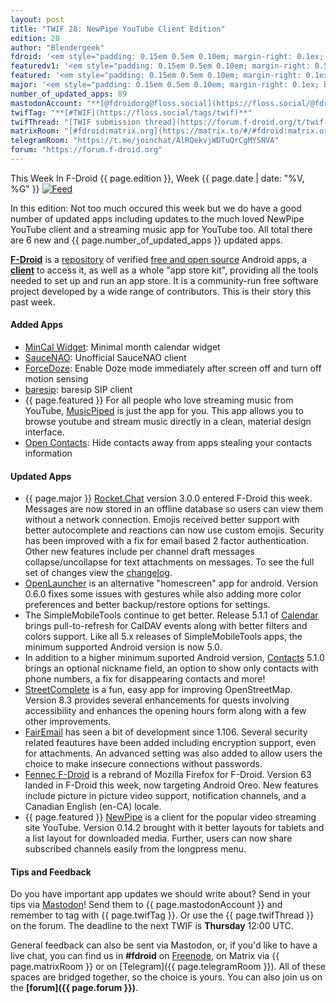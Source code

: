 ```yaml
---
layout: post
title: "TWIF 28: NewPipe YouTube Client Edition"
edition: 28
author: "Blendergeek"
fdroid: '<em style="padding: 0.15em 0.5em 0.10em; margin-right: 0.1ex; border-style: solid; border-width: medium; border-radius: 1em; color: #0d47a1; font-style: normal; font-weight: bold;">F-Droid</em>'
featuredv1: '<em style="padding: 0.15em 0.5em 0.10em; margin-right: 0.5ex; box-shadow: 0.1em 0.05em 0.1em rgba(0, 0, 0, 0.3); border-radius: 1em; color: black; background: linear-gradient(orange, yellow);">Featured</em>'
featured: '<em style="padding: 0.15em 0.5em 0.10em; margin-right: 0.1ex; border-style: solid; border-width: medium; border-radius: 1em; color: orange; font-style: normal; font-weight: bold;">Featured</em>'
major: '<em style="padding: 0.15em 0.5em 0.10em; margin-right: 0.1ex; border-style: solid; border-width: medium; border-radius: 1em; color: #8ab000; font-style: normal; font-weight: bold;">Major</em>'
number_of_updated_apps: 89
mastodonAccount: "**[@fdroidorg@floss.social](https://floss.social/@fdroidorg)**"
twifTag: "**[#TWIF](https://floss.social/tags/twif)**"
twifThread: "[TWIF submission thread](https://forum.f-droid.org/t/twif-submission-thread)"
matrixRoom: "[#fdroid:matrix.org](https://matrix.to/#/#fdroid:matrix.org)"
telegramRoom: "https://t.me/joinchat/AlRQekvjWDTuQrCgMYSNVA"
forum: "https://forum.f-droid.org"
---
```


This Week In F-Droid {{ page.edition }}, Week {{ page.date | date: "%V, %G" }} <a href="{{ site.baseurl }}/feed.xml"><img src="{% asset Feed-icon-16x16.png %}" alt="Feed"></a>

In this edition: Not too much occured this week but we do have a good number of updated apps including updates to the much loved NewPipe YouTube client and a streaming music app for YouTube too. All total there are 6 new and {{ page.number_of_updated_apps }} updated apps.
<!--more-->

**[F-Droid](https://f-droid.org/)** is a [repository](https://f-droid.org/packages/) of verified [free and open source](https://en.wikipedia.org/wiki/Free_and_open-source_software) Android apps, a **[client](https://f-droid.org/packages/org.fdroid.fdroid/)** to access it, as well as a whole "app store kit", providing all the tools needed to set up and run an app store. It is a community-run free software project developed by a wide range of contributors. This is their story this past week.


#### Added Apps

* [MinCal Widget](https://f-droid.org/packages/cat.mvmike.minimalcalendarwidget/): Minimal month calendar widget
* [SauceNAO](https://f-droid.org/packages/com.luk.saucenao/): Unofficial SauceNAO client
* [ForceDoze](https://f-droid.org/packages/com.suyashsrijan.forcedoze/): Enable Doze mode immediately after screen off and turn off motion sensing
* [baresip](https://f-droid.org/packages/com.tutpro.baresip/): baresip SIP client
* {{ page.featured }} For all people who love streaming music from YouTube, [MusicPiped](https://f-droid.org/packages/deep.ryd.rydplayer/) is just the app for you. This app allows you to browse youtube and stream music directly in a clean, material design interface.
* [Open Contacts](https://f-droid.org/packages/opencontacts.open.com.opencontacts/): Hide contacts away from apps stealing your contacts information


#### Updated Apps

* {{ page.major }} [Rocket.Chat](https://f-droid.org/packages/chat.rocket.android/) version 3.0.0 entered F-Droid this week. Messages are now stored in an offline database so users can view them without a network connection. Emojis received better support with better autocomplete and reactions can now use custom emojis. Security has been improved with a fix for email based 2 factor authentication. Other new features include per channel draft messages collapse/uncollapse for text attachments on messages. To see the full set of changes view the [changelog](https://github.com/RocketChat/Rocket.Chat.Android/releases).
* [OpenLauncher](https://f-droid.org/packages/com.benny.openlauncher/) is an alternative "homescreen" app for android. Version 0.6.0 fixes some issues with gestures while also adding more color preferences and better backup/restore options for settings.
* The SimpleMobileTools continue to get better. Release 5.1.1 of [Calendar](https://f-droid.org/packages/com.simplemobiletools.calendar/) brings pull-to-refresh for CalDAV events along with better filters and colors support. Like all 5.x releases of SimpleMobileTools apps, the minimum supported Android version is now 5.0.
* In addition to a higher minimum suported Android version, [Contacts](https://f-droid.org/packages/com.simplemobiletools.contacts/) 5.1.0 brings an optional nickname field, an option to show only contacts with phone numbers, a fix for disappearing contacts and more!
* [StreetComplete](https://f-droid.org/packages/de.westnordost.streetcomplete/) is a fun, easy app for improving OpenStreetMap. Version 8.3 provides several enhancements for quests involving accessibility and enhances the opening hours form along with a few other improvements. 
* [FairEmail](https://f-droid.org/packages/eu.faircode.email/) has seen a bit of development since 1.106. Several security related feautures have been added including encryption support, even for attachments. An advanced setting was also added to allow users the choice to make insecure connections without passwords. 
* [Fennec F-Droid](https://f-droid.org/packages/org.mozilla.fennec_fdroid/) is a rebrand of Mozilla Firefox for F-Droid. Version 63 landed in F-Droid this week, now targeting Android Oreo. New features include  picture in picture video support, notification channels, and a Canadian English (en-CA) locale. 
* {{ page.featured }} [NewPipe](https://f-droid.org/packages/org.schabi.newpipe/) is a client for the popular video streaming site YouTube. Version 0.14.2 brought with it better layouts for tablets and a list layout for downloaded media. Further, users can now share subscribed channels easily from the longpress menu.

#### Tips and Feedback

Do you have important app updates we should write about? Send in your tips via [Mastodon](https://joinmastodon.org)! Send them to {{ page.mastodonAccount }} and remember to tag with {{ page.twifTag }}. Or use the {{ page.twifThread }} on the forum. The deadline to the next TWIF is **Thursday** 12:00 UTC.

General feedback can also be sent via Mastodon, or, if you'd like to have a live chat, you can find us in **#fdroid** on [Freenode](https://freenode.net), on Matrix via {{ page.matrixRoom }} or on [Telegram]({{ page.telegramRoom }}). All of these spaces are bridged together, so the choice is yours. You can also join us on the **[forum]({{ page.forum }})**.
